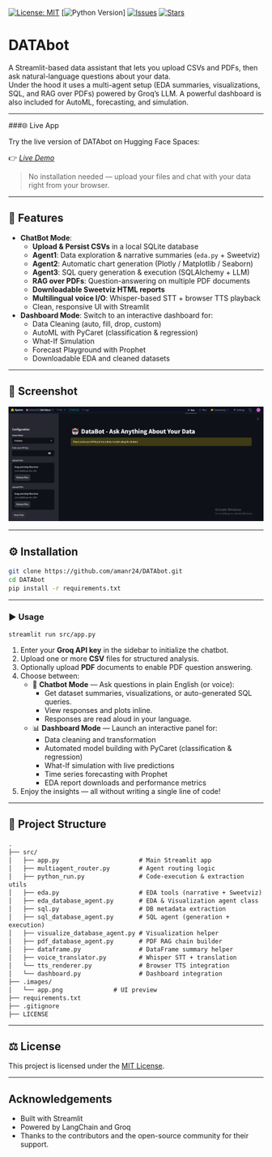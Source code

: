 [![License: MIT](https://img.shields.io/badge/License-MIT-yellow.svg)](LICENSE)
[![Python Version](https://img.shields.io/badge/python-3.8%2B-blue.svg)]
[![Issues](https://img.shields.io/github/issues/your-username/data-chatbot)](https://github.com/your-username/data-chatbot/issues)
[![Stars](https://img.shields.io/github/stars/your-username/data-chatbot?style=social)](https://github.com/your-username/data-chatbot/stargazers)

# DATAbot

A Streamlit-based data assistant that lets you upload CSVs and PDFs, then ask natural-language questions about your data.  
Under the hood it uses a multi-agent setup (EDA summaries, visualizations, SQL, and RAG over PDFs) powered by Groq’s LLM.
A powerful dashboard is also included for AutoML, forecasting, and simulation.

---

###🌐 Live App

Try the live version of DATAbot on Hugging Face Spaces:

👉 [*Live Demo*](https://huggingface.co/spaces/amanr24/DATAbot)

> No installation needed — upload your files and chat with your data right from your browser.

---

## 🚀 Features

- **ChatBot Mode**:
  - **Upload & Persist CSVs** in a local SQLite database  
  - **Agent1**: Data exploration & narrative summaries (`eda.py` + Sweetviz)  
  - **Agent2**: Automatic chart generation (Plotly / Matplotlib / Seaborn)  
  - **Agent3**: SQL query generation & execution (SQLAlchemy + LLM)  
  - **RAG over PDFs**: Question-answering on multiple PDF documents  
  - **Downloadable Sweetviz HTML reports**  
  - **Multilingual voice I/O**: Whisper-based STT + browser TTS playback  
  - Clean, responsive UI with Streamlit
- **Dashboard Mode**: Switch to an interactive dashboard for:
  - Data Cleaning (auto, fill, drop, custom)
  - AutoML with PyCaret (classification & regression)
  - What-If Simulation
  - Forecast Playground with Prophet
  - Downloadable EDA and cleaned datasets


---

## 📸 Screenshot

![App Screenshot](/images/app.png)

---

## ⚙️ Installation

```bash
git clone https://github.com/amanr24/DATAbot.git
cd DATAbot
pip install -r requirements.txt
```

---

### ▶️ Usage

```bash
streamlit run src/app.py
```

1. Enter your **Groq API key** in the sidebar to initialize the chatbot.
2. Upload one or more **CSV** files for structured analysis.
3. Optionally upload **PDF** documents to enable PDF question answering.
4. Choose between:
   - 🧠 **Chatbot Mode** — Ask questions in plain English (or voice):
     - Get dataset summaries, visualizations, or auto-generated SQL queries.
     - View responses and plots inline.
     - Responses are read aloud in your language.
   - 📊 **Dashboard Mode** — Launch an interactive panel for:
     - Data cleaning and transformation
     - Automated model building with PyCaret (classification & regression)
     - What-If simulation with live predictions
     - Time series forecasting with Prophet
     - EDA report downloads and performance metrics
5. Enjoy the insights — all without writing a single line of code!

---

## 📁 Project Structure

```
.
├── src/
│   ├── app.py                      # Main Streamlit app
│   ├── multiagent_router.py        # Agent routing logic
│   ├── python_run.py               # Code-execution & extraction utils
│   ├── eda.py                      # EDA tools (narrative + Sweetviz)
│   ├── eda_database_agent.py       # EDA & Visualization agent class
│   ├── sql.py                      # DB metadata extraction
│   ├── sql_database_agent.py       # SQL agent (generation + execution)
│   ├── visualize_database_agent.py # Visualization helper
│   ├── pdf_database_agent.py       # PDF RAG chain builder
│   ├── dataframe.py                # DataFrame summary helper
│   ├── voice_translator.py         # Whisper STT + translation
│   └── tts_renderer.py             # Browser TTS integration
│   └── dashboard.py                # Dashboard integration
├── .images/
│   └── app.png              # UI preview
├── requirements.txt
├── .gitignore
├── LICENSE
```

---

## ⚖️ License

This project is licensed under the [MIT License](LICENSE).  

---

## Acknowledgements
- Built with Streamlit
- Powered by LangChain and Groq
- Thanks to the contributors and the open-source community for their support.
